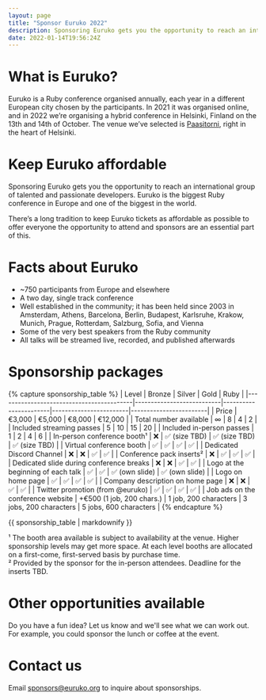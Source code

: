 ```yaml
---
layout: page
title: "Sponsor Euruko 2022"
description: Sponsoring Euruko gets you the opportunity to reach an international group of talented and passionate developers
date: 2022-01-14T19:56:24Z
---
```


# What is Euruko?

Euruko is a Ruby conference organised annually, each year in a different European city chosen by the participants. In 2021 it was organised online, and in 2022 we’re organising a hybrid conference in Helsinki, Finland on the 13th and 14th of October. The venue we’ve selected is [Paasitorni](https://www.paasitorni.fi/en/about-us/history/), right in the heart of Helsinki.

# Keep Euruko affordable

Sponsoring Euruko gets you the opportunity to reach an international group of talented and passionate developers. Euruko is the biggest Ruby conference in Europe and one of the biggest in the world.

There’s a long tradition to keep Euruko tickets as affordable as possible to offer everyone the opportunity to attend and sponsors are an essential part of this.


# Facts about Euruko

* ~750 participants from Europe and elsewhere
* A two day, single track conference
* Well established in the community; it has been held since 2003 in Amsterdam, Athens, Barcelona, Berlin, Budapest, Karlsruhe, Krakow, Munich, Prague, Rotterdam, Salzburg, Sofia, and Vienna
* Some of the very best speakers from the Ruby community
* All talks will be streamed live, recorded, and published afterwards

# Sponsorship packages

{% capture sponsorship_table %}
| Level                                    | Bronze                    | Silver                | Gold                   | Ruby                   |
|------------------------------------------|---------------------------|-----------------------|------------------------|------------------------|
| Price                                    | €3,000                    | €5,000                | €8,000                 | €12,000                |
| Total number available                   | ∞                         | 8                     | 4                      | 2                      |
| Included streaming passes                | 5                         | 10                    | 15                     | 20                     |
| Included in-person passes                | 1                         | 2                     | 4                      | 6                      |
| In-person conference booth¹              | ❌                         | ✅ (size TBD)          | ✅ (size TBD)           | ✅ (size TBD)           |
| Virtual conference booth                 | ✅                         | ✅                     | ✅                      | ✅                      |
| Dedicated Discord Channel                | ❌                         | ❌                     | ✅                      | ✅                      |
| Conference pack inserts²                 | ❌                         | ✅                     | ✅                      | ✅                      |
| Dedicated slide during conference breaks | ❌                         | ❌                     | ✅                      | ✅                      |
| Logo at the beginning of each talk       | ✅                         | ✅                     | ✅ (own slide)          | ✅ (own slide)          |
| Logo on home page                        | ✅                         | ✅                     | ✅                      | ✅                      |
| Company description on home page         | ❌                         | ❌                     | ✅                      | ✅                      |
| Twitter promotion (from @euruko)         | ✅                         | ✅                     | ✅                      | ✅                      |
| Job ads on the conference website        | +€500 (1 job, 200 chars.) | 1 job, 200 characters | 3 jobs, 200 characters | 5 jobs, 600 characters |
{% endcapture %}

<div class="sponsorship-packages-table">
{{ sponsorship_table | markdownify }}
</div>

¹ The booth area available is subject to availability at the venue. Higher sponsorship levels may get more space. At each level booths are allocated on a first-come, first-served basis by purchase time.<br>
² Provided by the sponsor for the in-person attendees. Deadline for the inserts TBD.

# Other opportunities available

Do you have a fun idea? Let us know and we'll see what we can work out. For example, you could sponsor the lunch or coffee at the event.

# Contact us

Email [sponsors@euruko.org](mailto:sponsors@euruko.org) to inquire about sponsorships.
